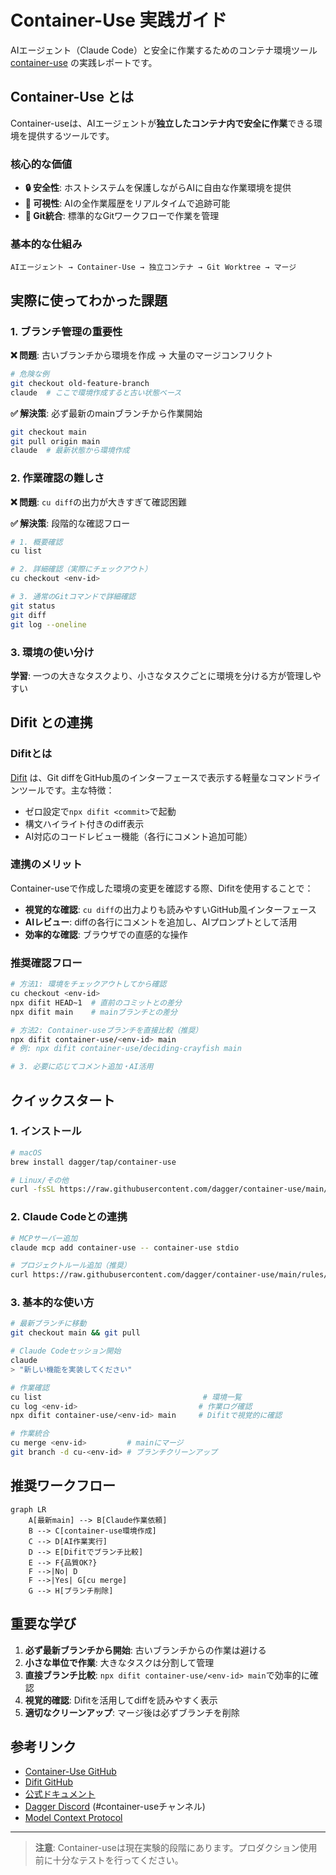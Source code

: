 # Container-Use 実践ガイド

AIエージェント（Claude Code）と安全に作業するためのコンテナ環境ツール [container-use](https://github.com/dagger/container-use) の実践レポートです。

## Container-Use とは

Container-useは、AIエージェントが**独立したコンテナ内で安全に作業**できる環境を提供するツールです。

### 核心的な価値
- **🔒 安全性**: ホストシステムを保護しながらAIに自由な作業環境を提供
- **👀 可視性**: AIの全作業履歴をリアルタイムで追跡可能
- **🌿 Git統合**: 標準的なGitワークフローで作業を管理

### 基本的な仕組み
```
AIエージェント → Container-Use → 独立コンテナ → Git Worktree → マージ
```

## 実際に使ってわかった課題

### 1. ブランチ管理の重要性
**❌ 問題**: 古いブランチから環境を作成 → 大量のマージコンフリクト
```bash
# 危険な例
git checkout old-feature-branch
claude  # ここで環境作成すると古い状態ベース
```

**✅ 解決策**: 必ず最新のmainブランチから作業開始
```bash
git checkout main
git pull origin main
claude  # 最新状態から環境作成
```

### 2. 作業確認の難しさ
**❌ 問題**: `cu diff`の出力が大きすぎて確認困難

**✅ 解決策**: 段階的な確認フロー
```bash
# 1. 概要確認
cu list

# 2. 詳細確認（実際にチェックアウト）
cu checkout <env-id>

# 3. 通常のGitコマンドで詳細確認
git status
git diff
git log --oneline
```

### 3. 環境の使い分け
**学習**: 一つの大きなタスクより、小さなタスクごとに環境を分ける方が管理しやすい

## Difit との連携

### Difitとは
[Difit](https://github.com/yoshiko-pg/difit) は、Git diffをGitHub風のインターフェースで表示する軽量なコマンドラインツールです。主な特徴：
- ゼロ設定で`npx difit <commit>`で起動
- 構文ハイライト付きのdiff表示
- AI対応のコードレビュー機能（各行にコメント追加可能）

### 連携のメリット
Container-useで作成した環境の変更を確認する際、Difitを使用することで：
- **視覚的な確認**: `cu diff`の出力よりも読みやすいGitHub風インターフェース
- **AIレビュー**: diffの各行にコメントを追加し、AIプロンプトとして活用
- **効率的な確認**: ブラウザでの直感的な操作

### 推奨確認フロー
```bash
# 方法1: 環境をチェックアウトしてから確認
cu checkout <env-id>
npx difit HEAD~1  # 直前のコミットとの差分
npx difit main    # mainブランチとの差分

# 方法2: Container-useブランチを直接比較（推奨）
npx difit container-use/<env-id> main
# 例: npx difit container-use/deciding-crayfish main

# 3. 必要に応じてコメント追加・AI活用
```

## クイックスタート

### 1. インストール
```bash
# macOS
brew install dagger/tap/container-use

# Linux/その他
curl -fsSL https://raw.githubusercontent.com/dagger/container-use/main/install.sh | bash
```

### 2. Claude Codeとの連携
```bash
# MCPサーバー追加
claude mcp add container-use -- container-use stdio

# プロジェクトルール追加（推奨）
curl https://raw.githubusercontent.com/dagger/container-use/main/rules/agent.md >> CLAUDE.md
```

### 3. 基本的な使い方
```bash
# 最新ブランチに移動
git checkout main && git pull

# Claude Codeセッション開始
claude
> "新しい機能を実装してください"

# 作業確認
cu list                                    # 環境一覧
cu log <env-id>                           # 作業ログ確認
npx difit container-use/<env-id> main     # Difitで視覚的に確認

# 作業統合
cu merge <env-id>         # mainにマージ
git branch -d cu-<env-id> # ブランチクリーンアップ
```

## 推奨ワークフロー

```mermaid
graph LR
    A[最新main] --> B[Claude作業依頼]
    B --> C[container-use環境作成]
    C --> D[AI作業実行]
    D --> E[Difitでブランチ比較]
    E --> F{品質OK?}
    F -->|No| D
    F -->|Yes| G[cu merge]
    G --> H[ブランチ削除]
```

## 重要な学び

1. **必ず最新ブランチから開始**: 古いブランチからの作業は避ける
2. **小さな単位で作業**: 大きなタスクは分割して管理
3. **直接ブランチ比較**: `npx difit container-use/<env-id> main`で効率的に確認
4. **視覚的確認**: Difitを活用してdiffを読みやすく表示
5. **適切なクリーンアップ**: マージ後は必ずブランチを削除

## 参考リンク

- [Container-Use GitHub](https://github.com/dagger/container-use)
- [Difit GitHub](https://github.com/yoshiko-pg/difit)
- [公式ドキュメント](https://container-use.com/quickstart)
- [Dagger Discord](https://discord.gg/dagger-io) (#container-useチャンネル)
- [Model Context Protocol](https://modelcontextprotocol.io/)

---

> **注意**: Container-useは現在実験的段階にあります。プロダクション使用前に十分なテストを行ってください。